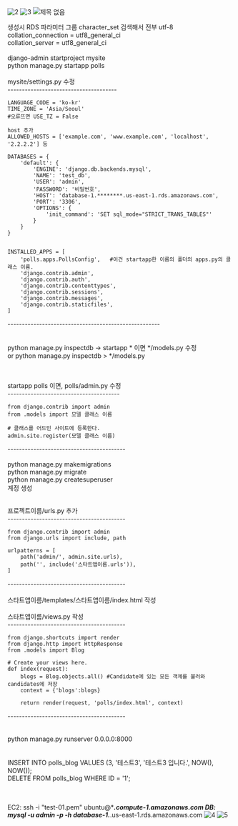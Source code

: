 ![2](https://user-images.githubusercontent.com/62891711/104141093-518b2380-53f8-11eb-94c7-11814dcd6509.png)
![3](https://user-images.githubusercontent.com/62891711/104141096-52bc5080-53f8-11eb-97ef-93e05de55e31.png)
![제목 없음](https://user-images.githubusercontent.com/62891711/104141049-096c0100-53f8-11eb-8061-6c018b357ac5.png)



생성시 RDS 파라미터 그룹 character_set 검색해서 전부 utf-8<br>
 collation_connection = utf8_general_ci<br>
 collation_server = utf8_general_ci<br>
<br>
django-admin startproject mysite<br>
python manage.py startapp polls<br>
<br>
mysite/settings.py 수정<br>
--------------------------------------<br>
```
LANGUAGE_CODE = 'ko-kr' 
TIME_ZONE = 'Asia/Seoul'
#오류뜨면 USE_TZ = False

host 추가
ALLOWED_HOSTS = ['example.com', 'www.example.com', 'localhost', '2.2.2.2'] 등

DATABASES = {
    'default': {
        'ENGINE': 'django.db.backends.mysql',
        'NAME': 'test_db',
        'USER': 'admin',
        'PASSWORD': '비밀번호',
        'HOST': 'database-1.********.us-east-1.rds.amazonaws.com',
        'PORT': '3306',
        'OPTIONS': {
            'init_command': 'SET sql_mode="STRICT_TRANS_TABLES"'
        }
    }
}


INSTALLED_APPS = [
    'polls.apps.PollsConfig',   #이건 startapp한 이름의 폴더의 apps.py의 클래스 이름.
    'django.contrib.admin',
    'django.contrib.auth',
    'django.contrib.contenttypes',
    'django.contrib.sessions',
    'django.contrib.messages',
    'django.contrib.staticfiles',
]

```
-----------------------------------------------------<br>
<br><br>
python manage.py inspectdb -> startapp * 이면 */models.py 수정<br>
or python manage.py inspectdb > */models.py<br>
<br><br>

startapp polls 이면, polls/admin.py 수정<br>
---------------------------------------<br>
```
from django.contrib import admin
from .models import 모델 클래스 이름

# 클래스를 어드민 사이트에 등록한다.
admin.site.register(모델 클래스 이름)
```
-----------------------------------------<br>
<br>
python manage.py makemigrations<br>
python manage.py migrate<br>
python manage.py createsuperuser<br>
계정 생성<br>
<br>

프로젝트이름/urls.py 추가<br>
-----------------------------------------<br>
```
from django.contrib import admin
from django.urls import include, path

urlpatterns = [
    path('admin/', admin.site.urls),
    path('', include('스타트앱이름.urls')),
]
```
-----------------------------------------<br>
<br>
스타트앱이름/templates/스타트앱이름/index.html 작성<br>
<br>
스타트앱이름/views.py 작성<br>
-----------------------------------------<br>
```
from django.shortcuts import render
from django.http import HttpResponse
from .models import Blog

# Create your views here.
def index(request):
    blogs = Blog.objects.all() #Candidate에 있는 모든 객체를 불러와 candidates에 저장
    context = {'blogs':blogs}

    return render(request, 'polls/index.html', context)
```
-----------------------------------------<br>
<br>
<br>
python manage.py runserver 0.0.0.0:8000<br>
<br>
<br>
INSERT INTO polls_blog VALUES (3, '테스트3', '테스트3 입니다.', NOW(), NOW());<br>
DELETE FROM polls_blog WHERE ID = '1';<br>

<br><br>
EC2: ssh -i "test-01.pem" ubuntu@******.compute-1.amazonaws.com
DB: mysql -u admin -p -h database-1.*****.us-east-1.rds.amazonaws.com
![4](https://user-images.githubusercontent.com/62891711/104141196-dfffa500-53f8-11eb-9d6c-f90dc39053c8.png)
![5](https://user-images.githubusercontent.com/62891711/104141222-150bf780-53f9-11eb-9efb-9e5decc5213b.png)


